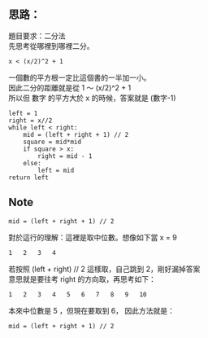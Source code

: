 思路：
--
題目要求：二分法   
先思考從哪裡到哪裡二分。     
```
x < (x/2)^2 + 1
```
一個數的平方根一定比這個書的一半加一小。     
因此二分的距離就是從 1 ～ (x/2)^2 + 1     
所以但 數字 的平方大於 x 的時候，答案就是 (數字-1)

```
left = 1 
right = x//2 
while left < right:
    mid = (left + right + 1) // 2 
    square = mid*mid
    if square > x:
        right = mid - 1
    else:
        left = mid
return left
```
Note
---
```
mid = (left + right + 1) // 2 
```
對於這行的理解：這裡是取中位數。想像如下當 x = 9
```
1   2   3   4
```
若按照 (left + right) // 2 這樣取，自己跳到 2，剛好漏掉答案    
意思就是要往考 right 的方向取，再思考如下：
```
1   2   3   4   5   6   7   8   9   10
```
本來中位數是 5 ，但現在要取到 6， 因此方法就是：
```
mid = (left + right + 1) // 2 
```
